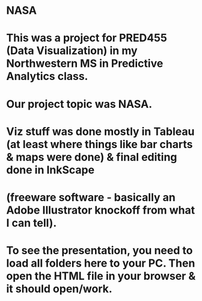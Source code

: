 # NASA
#
# This was a project for PRED455 (Data Visualization) in my Northwestern MS in Predictive Analytics class.
# Our project topic was NASA.
#
# Viz stuff was done mostly in Tableau (at least where things like bar charts & maps were done) & final editing done in InkScape 
#  (freeware software - basically an Adobe Illustrator knockoff from what I can tell).
#
# To see the presentation, you need to load all folders here to your PC.  Then open the HTML file in your browser & it should open/work.
